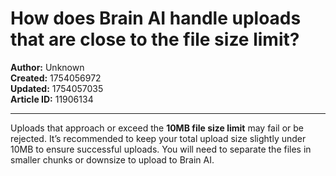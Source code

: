 # How does Brain AI handle uploads that are close to the file size limit?

**Author:** Unknown  
**Created:** 1754056972  
**Updated:** 1754057035  
**Article ID:** 11906134  

---

Uploads that approach or exceed the **10MB file size limit** may fail or be rejected. It’s recommended to keep your total upload size slightly under 10MB to ensure successful uploads. You will need to separate the files in smaller chunks or downsize to upload to Brain AI.
